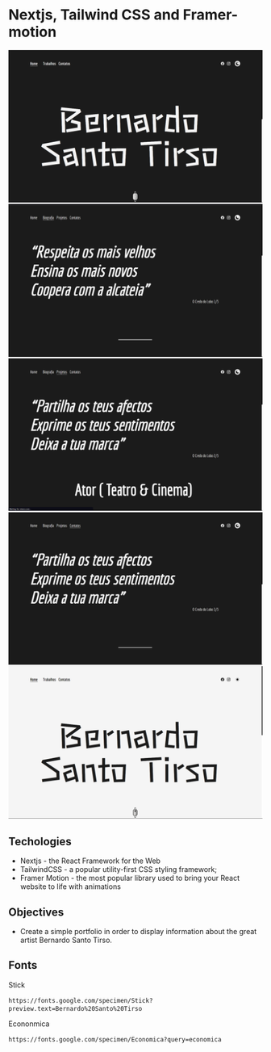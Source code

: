 # Nextjs, Tailwind CSS and Framer-motion

![Home Dark](https://github.com/dopelyner/bernardo-santo-tirso/blob/master/public/images/showcase/home-dark.png?raw=true)
![Biography Dark](https://github.com/dopelyner/bernardo-santo-tirso/blob/master/public/images/showcase/biography-dark.png?raw=true)
![Projects Dark](https://github.com/dopelyner/bernardo-santo-tirso/blob/master/public/images/showcase/projects-dark.png?raw=true)
![Contacts Dark](https://github.com/dopelyner/bernardo-santo-tirso/blob/master/public/images/showcase/contacts-dark.png?raw=true)
![Home Light](https://github.com/dopelyner/bernardo-santo-tirso/blob/master/public/images/showcase/home-light.png?raw=true)


##  Techologies 
- Nextjs - the React Framework for the Web
- TailwindCSS - a popular utility-first CSS styling framework;
- Framer Motion - the most popular library used to bring your React website to life with animations

##  Objectives
- Create a simple portfolio in order to display information about the great artist Bernardo Santo Tirso.

## Fonts
Stick
```
https://fonts.google.com/specimen/Stick?preview.text=Bernardo%20Santo%20Tirso
```
Econonmica
```
https://fonts.google.com/specimen/Economica?query=economica
```